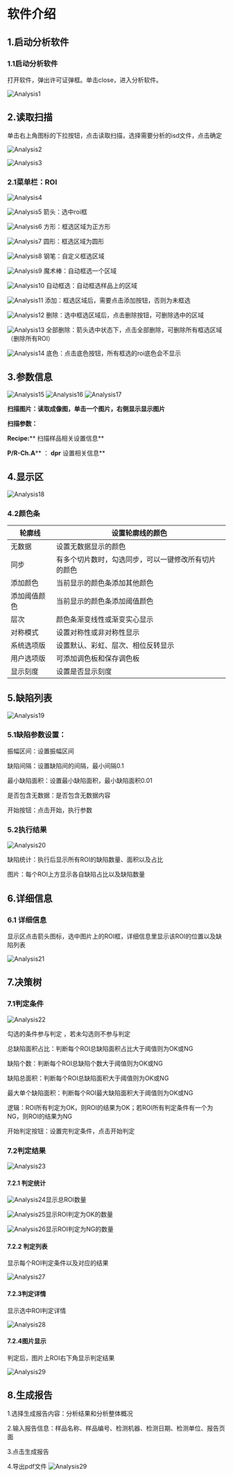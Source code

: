 
# 软件介绍

## 1.启动分析软件

###  1.1启动分析软件

打开软件，弹出许可证弹框。单击close，进入分析软件。

![Analysis1](/Docs/SAT/images/AnalysisImgs/1.png)

## 2.读取扫描

单击右上角图标的下拉按钮，点击读取扫描，选择需要分析的isd文件，点击确定

![Analysis2](/Docs/SAT/images/AnalysisImgs/2.png)

![Analysis3](/Docs/SAT/images/AnalysisImgs/3.png)

### 2.1菜单栏：ROI

![Analysis4](/Docs/SAT/images/AnalysisImgs/4.png)

![Analysis5](/Docs/SAT/images/AnalysisImgs/5.png)  箭头：选中roi框

![Analysis6](/Docs/SAT/images/AnalysisImgs/6.png)  方形：框选区域为正方形

![Analysis7](/Docs/SAT/images/AnalysisImgs/7.png)  圆形：框选区域为圆形

![Analysis8](/Docs/SAT/images/AnalysisImgs/8.png)  钢笔：自定义框选区域

![Analysis9](/Docs/SAT/images/AnalysisImgs/9.png)  魔术棒：自动框选一个区域

![Analysis10](/Docs/SAT/images/AnalysisImgs/10.png)  自动框选：自动框选样品上的区域

![Analysis11](/Docs/SAT/images/AnalysisImgs/11.png)   添加：框选区域后，需要点击添加按钮，否则为未框选

![Analysis12](/Docs/SAT/images/AnalysisImgs/12.png)   删除：选中框选区域后，点击删除按钮，可删除选中的区域

![Analysis13](/Docs/SAT/images/AnalysisImgs/13.png)  全部删除：箭头选中状态下，点击全部删除，可删除所有框选区域（删除所有ROI）

![Analysis14](/Docs/SAT/images/AnalysisImgs/14.png)   底色：点击底色按钮，所有框选的roi底色会不显示


## 3.参数信息

![Analysis15](/Docs/SAT/images/AnalysisImgs/15.png)  ![Analysis16](/Docs/SAT/images/AnalysisImgs/16.png)  ![Analysis17](/Docs/SAT/images/AnalysisImgs/17.png)

**扫描图片：读取成像图，单击一个图片，右侧显示显示图片**

**扫描参数：**

**Recipe:**** 扫描样品相关设置信息**

**P/R-Ch.A**** ： ****dpr**** 设置相关信息**

## 4.显示区

![Analysis18](/Docs/SAT/images/AnalysisImgs/18.png)

### 4.2颜色条

| 轮廓线 | 设置轮廓线的颜色 |
| --- | --- |
| 无数据 | 设置无数据显示的颜色 |
| 同步 | 有多个切片数时，勾选同步，可以一键修改所有切片的颜色 |
| 添加颜色 | 当前显示的颜色条添加其他颜色 |
| 添加阈值颜色 | 当前显示的颜色条添加阈值颜色 |
| 层次 | 颜色条渐变线性或渐变实心显示 |
| 对称模式 | 设置对称性或非对称性显示 |
| 系统选项版 | 设置默认、彩虹、层次、相位反转显示 |
| 用户选项版 | 可添加调色板和保存调色板 |
| 显示刻度 | 设置是否显示刻度 |

## 5.缺陷列表

![Analysis19](/Docs/SAT/images/AnalysisImgs/19.png)
### 5.1缺陷参数设置：

振幅区间：设置振幅区间

缺陷间隔：设置缺陷间的间隔，最小间隔0.1

最小缺陷面积：设置最小缺陷面积，最小缺陷面积0.01

是否包含无数据：是否包含无数据内容

开始按钮：点击开始，执行参数

### 5.2执行结果

![Analysis20](/Docs/SAT/images/AnalysisImgs/20.png)

缺陷统计：执行后显示所有ROI的缺陷数量、面积以及占比

图片：每个ROI上方显示各自缺陷占比以及缺陷数量

## 6.详细信息

### **6.1**  **详细信息**

显示区点击箭头图标，选中图片上的ROI框，详细信息里显示该ROI的位置以及缺陷列表

![Analysis21](/Docs/SAT/images/AnalysisImgs/21.png)


## 7.决策树

### 7.1判定条件

![Analysis22](/Docs/SAT/images/AnalysisImgs/22.png)

勾选的条件参与判定 ，若未勾选则不参与判定

总缺陷面积占比：判断每个ROI总缺陷面积占比大于阈值则为OK或NG

缺陷个数：判断每个ROI总缺陷个数大于阈值则为OK或NG

缺陷总面积：判断每个ROI总缺陷面积大于阈值则为OK或NG

最大单个缺陷面积：判断每个ROI最大缺陷面积大于阈值则为OK或NG

逻辑：ROI所有判定为OK，则ROI的结果为OK；若ROI所有判定条件有一个为NG，则ROI的结果为NG

开始判定按钮：设置完判定条件，点击开始判定

### 7.2判定结果

![Analysis23](/Docs/SAT/images/AnalysisImgs/23.png)

#### 7.2.1 判定统计

![Analysis24](/Docs/SAT/images/AnalysisImgs/24.png)显示总ROI数量

![Analysis25](/Docs/SAT/images/AnalysisImgs/25.png)显示ROI判定为OK的数量

![Analysis26](/Docs/SAT/images/AnalysisImgs/26.png)显示ROI判定为NG的数量

#### 7.2.2 判定列表

显示每个ROI判定条件以及对应的结果

![Analysis27](/Docs/SAT/images/AnalysisImgs/27.png)

#### 7.2.3判定详情

显示选中ROI判定详情

![Analysis28](/Docs/SAT/images/AnalysisImgs/28.png)
#### 7.2.4图片显示

判定后，图片上ROI右下角显示判定结果

![Analysis29](/Docs/SAT/images/AnalysisImgs/29.png)


## 8.生成报告

1.选择生成报告内容：分析结果和分析整体概况

2.输入报告信息：样品名称、样品编号、检测机器、检测日期、检测单位、报告页面

3.点击生成报告

4.导出pdf文件
![Analysis29](/Docs/SAT/images/AnalysisImgs/31.png)